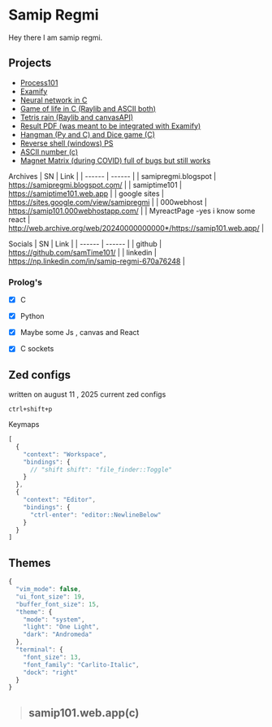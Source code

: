 # Samip Regmi

Hey there I am samip regmi.

## Projects

- [Process101](https://github.com/samTime101/process101) 
- [Examify](https://github.com/samTime101/Examify)
- [Neural network in C](https://github.com/samTime101/simpleNeuralNetwork)
- [Game of life in C (Raylib and ASCII both)](https://github.com/samTime101/game-of-life)
- [Tetris rain (Raylib and canvasAPI)](https://github.com/samTime101/Random-Tetris-Rain)
- [Result PDF (was meant to be integrated with Examify)](https://github.com/samTime101/ResultPDF/blob/main/main.c)
- [Hangman (Py and C) and Dice game (C)](https://github.com/samTime101/HangMan)
- [Reverse shell (windows) PS](https://github.com/samTime101/remote-access-scripts)
- [ASCII number (c)](https://github.com/samTime101/ASCII-Number-C)
- [Magnet Matrix (during COVID) full of bugs but still works](https://github.com/samTime101/Magnet-Matic)

Archives
| SN | Link |
| ------ | ------ |
| samipregmi.blogspot | https://samipregmi.blogspot.com/ |
| samiptime101 | https://samiptime101.web.app |
| google sites | https://sites.google.com/view/samipregmi |
| 000webhost | https://samip101.000webhostapp.com/ |
| MyreactPage -yes i know some react | http://web.archive.org/web/20240000000000*/https://samip101.web.app/ |


Socials
| SN | Link |
| ------ | ------ |
| github | https://github.com/samTime101/ |
| linkedin | https://np.linkedin.com/in/samip-regmi-670a76248 |

### Prolog's

- [x] C
- [x] Python
- [x] Maybe some Js , canvas and React
- [x] C sockets


## Zed configs
written on august 11 , 2025
current zed configs
```
ctrl+shift+p
```
Keymaps
```js
[
  {
    "context": "Workspace",
    "bindings": {
      // "shift shift": "file_finder::Toggle"
    }
  },
  {
    "context": "Editor",
    "bindings": {
      "ctrl-enter": "editor::NewlineBelow"
    }
  }
]
```

## Themes
```js
{
  "vim_mode": false,
  "ui_font_size": 19,
  "buffer_font_size": 15,
  "theme": {
    "mode": "system",
    "light": "One Light",
    "dark": "Andromeda"
  },
  "terminal": {
    "font_size": 13,
    "font_family": "Carlito-Italic",
    "dock": "right"
  }
}

```

> ## samip101.web.app(c) 
